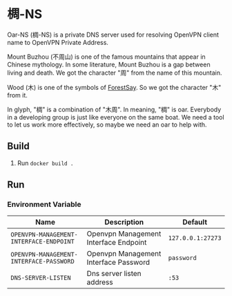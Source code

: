 # 椆-NS

Oar-NS (椆-NS) is a private DNS server used for resolving OpenVPN client name to OpenVPN Private Address.

Mount Buzhou (不周山) is one of the famous mountains that appear in Chinese mythology. In some literature, Mount Buzhou is
a gap between living and death. We got the character "周" from the name of this mountain.

Wood (木) is one of the symbols of [ForestSay](https://github.com/forestsay). So we got the character "木" from it.

In glyph, "椆" is a combination of "木周". In meaning, "椆" is oar. Everybody in a developing group is just like everyone on
the same boat. We need a tool to let us work more effectively, so maybe we need an oar to help with.

## Build

1. Run `docker build .`

## Run

### Environment Variable

| Name                                  | Description                          | Default           |
|---------------------------------------|--------------------------------------|-------------------|
| `OPENVPN-MANAGEMENT-INTERFACE-ENDPOINT` | Openvpn Management Interface Endpoint | `127.0.0.1:27273` |
| `OPENVPN-MANAGEMENT-INTERFACE-PASSWORD` | Openvpn Management Interface Password | `password`         |
| `DNS-SERVER-LISTEN`                     | Dns server listen address            | `:53`             |

